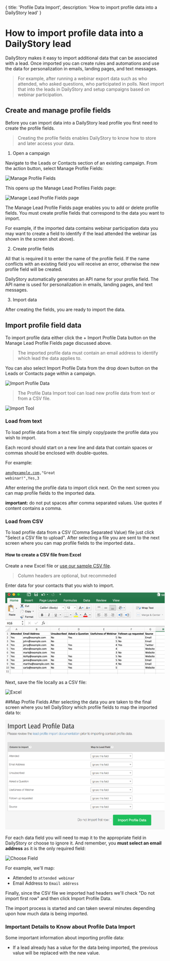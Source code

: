 {
	title: 'Profile Data Import',
	description: 'How to import profile data into a DailyStory lead'
}
# How to import profile data into a DailyStory lead
DailyStory makes it easy to import additional data that can be associated with a lead. Once imported you can create rules and automations and use the data for personalization in emails, landing pages, and text messages.

> For example, after running a webinar export data such as who attended, who asked questions, who participated in polls. Next import that into the leads in DailyStory and setup campaigns based on webinar participation.

## Create and manage profile fields
Before you can import data into a DailyStory lead profile you first need to create the profile fields.

> Creating the profile fields enables DailyStory to know how to store and later access your data. 

<ol class="step"><li value="1">Open a campaign</li></ol>
Navigate to the Leads or Contacts section of an existing campaign. From the action button, select Manage Profile Fields:
	
![Manage Profile Fields](/articles/leads/import-profiles-01.png "Manage Profile Fields")

This opens up the Manage Lead Profiles Fields page:
	
![Manage Lead Profile Fields page](/articles/leads/import-profiles-02.png "Manage Lead Profile Fields page")

The Manage Lead Profile Fields page enables you to add or delete profile fields. You must create profile fields	that correspond to the data you want to import.

For example, if the imported data contains webinar participation data you may want to create a field to identify if the lead attended the webinar (as shown in the screen shot above).
<ol class="step"><li value="2">Create profile fields</li></ol>
All that is required it to enter the name of the profile field. If the name conflicts with an existing field you will receive an error, otherwise the new profile field will be created.

DailyStory automatically generates an API name for your profile field. The API name is used for personalization in emails, landing pages, and text messages.	

<ol class="step"><li value="3">Import data</li></ol>
After creating the fields, you are ready to import the data.

## Import profile field data
To import profile data either click the + Import Profile Data button on the Manage Lead Profile Fields page discussed above.

> The imported profile data must contain an email address to identify which lead the data applies to.

You can also select Import Profile Data from the drop down button on the Leads or Contacts page within a campaign.

![Import Profile Data](/articles/leads/import-profiles-03.png "Manage Profile Data")

> The Profile Data Import tool can load new profile data from text or from a CSV file.

![Import Tool](/articles/leads/import-profiles-04.png "Import Tool")

### Load from text
To load profile data from a text file simply copy/paste the profile data you wish to import.

Each record should start on a new line and data that contain spaces or commas should be enclosed with double-quotes. 

For example:
	
<code>amy@example.com,"Great webinar!",Yes,3</code> 

After entering the profile data to import click next. On the next screen you can map profile fields to the imported data.

**important:** do not put spaces after comma separated values. Use quotes if content contains a comma.

### Load from CSV
To load profile data from a CSV (Comma Separated Value) file just click "Select a CSV file to upload". After selecting a file you are sent to the next screen where you can map profile fields to the imported data..

#### How to create a CSV file from Excel
Create a new Excel file or <a href="/articles/leads/sample-profile-data.csv">use our sample CSV file</a>.

> Column headers are optional, but recommeded

Enter data for your contacts that you wish to import.

![Excel](/articles/leads/excel-01.png "Excel")

Next, save the file locally as a CSV file:
	
![Excel](/articles/contacts/excel-02.png "Excel")

##Map Profile Fields
After selecting the data you are taken to the final screen where you tell DailyStory which profile fields to map the imported data to:
	
![Map Fields](/articles/leads/import-profile-05.png "Map Fields")

For each data field you will need to map it to the appropriate field in DailyStory or choose to ignore it. And remember, you **must select an email address** as it is the only required field:
	
![Choose Field](/articles/contacts/contacts-06.png "Choose Field")

For example, we'll map: 
* Attended to <code>attended webinar</code>
* Email Address to <code>Email address</code>

Finally, since the CSV file we imported had headers we'll check "Do not import first row" and then click Import Profile Data.

The import process is started and can taken several minutes depending upon how much data is being imported.

### Important Details to Know about Profile Data Import
Some important information about importing profile data:
	
* If a lead already has a value for the data being imported, the previous value will be replaced with the new value.